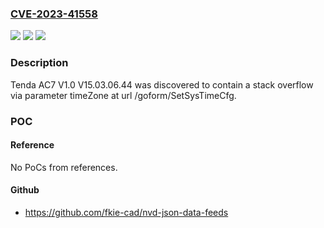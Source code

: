 ### [CVE-2023-41558](https://cve.mitre.org/cgi-bin/cvename.cgi?name=CVE-2023-41558)
![](https://img.shields.io/static/v1?label=Product&message=n%2Fa&color=blue)
![](https://img.shields.io/static/v1?label=Version&message=n%2Fa&color=blue)
![](https://img.shields.io/static/v1?label=Vulnerability&message=n%2Fa&color=brighgreen)

### Description

Tenda AC7 V1.0 V15.03.06.44 was discovered to contain a stack overflow via parameter timeZone at url /goform/SetSysTimeCfg.

### POC

#### Reference
No PoCs from references.

#### Github
- https://github.com/fkie-cad/nvd-json-data-feeds

